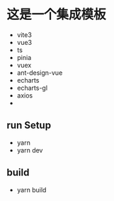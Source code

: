 # 这是一个集成模板

+ vite3
+ vue3
+ ts
+ pinia
+ vuex
+ ant-design-vue
+ echarts
+ echarts-gl
+ axios
+ 
## run Setup
+ yarn
+ yarn dev

## build
+ yarn build
